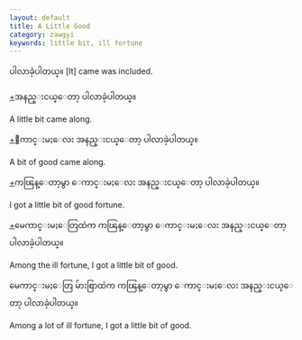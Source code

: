 ```yaml
---
layout: default
title: A Little Good
category: zawgyi
keywords: little bit, ill fortune
---
```


<p><span class='zawgyi'>ပါလာခဲ့ပါတယ္။</span> [It] came was included.</p>
<p class="hide-trigger"><a href='#'>+</a><span class='zawgyi'>အနည္းငယ္ေတာ့ ပါလာခဲ့ပါတယ္။</span></p>
<p class='hide-this'>A little bit came along.</p>

<p class="hide-trigger"><a href='#'>+</a><span class='zawgyi'>ေကာင္းမႈေလး အနည္းငယ္ေတာ့ ပါလာခဲ့ပါတယ္။</span></p>
<p class='hide-this'>A bit of good came along.</p>

<p class="hide-trigger"><a href='#'>+</a><span class='zawgyi'>ကၽြန္ေတာ့မွာ ေကာင္းမႈေလး အနည္းငယ္ေတာ့ ပါလာခဲ့ပါတယ္။</span></p>
<p class='hide-this'>I got a little bit of good fortune.</p>

<p class="hide-trigger"><a href='#'>+</a><span class='zawgyi'>မေကာင္းမႈေတြထဲက ကၽြန္ေတာ့မွာ ေကာင္းမႈေလး အနည္းငယ္ေတာ့ ပါလာခဲ့ပါတယ္။</span></p>
<p class='hide-this'>Among the ill fortune, I got a little bit of good.</p>

<p><span class='zawgyi'>မေကာင္းမႈေတြ မ်ားစြာထဲက ကၽြန္ေတာ့မွာ ေကာင္းမႈေလး အနည္းငယ္ေတာ့ ပါလာခဲ့ပါတယ္။</span></p>
<p class='hide-this'>Among a lot of ill fortune, I got a little bit of good.</p>
